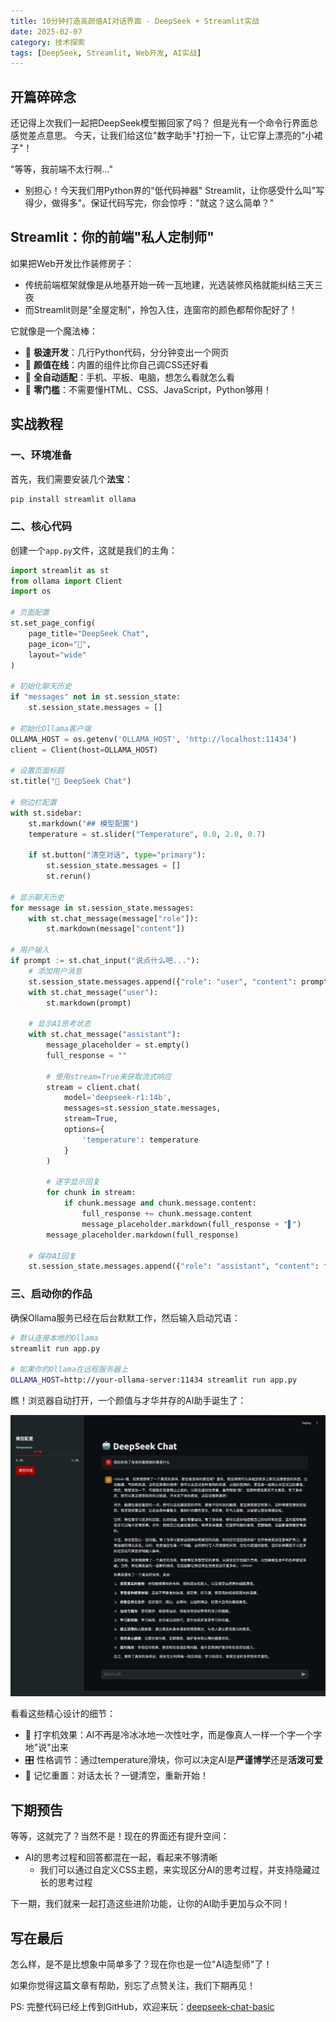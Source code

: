 ```yaml
---
title: 10分钟打造高颜值AI对话界面 - DeepSeek + Streamlit实战
date: 2025-02-07
category: 技术探索
tags: [DeepSeek, Streamlit, Web开发, AI实战]
---
```


## 开篇碎碎念

还记得上次我们一起把DeepSeek模型搬回家了吗？
但是光有一个命令行界面总感觉差点意思。
今天，让我们给这位"数字助手"打扮一下，让它穿上漂亮的"小裙子"！

"等等，我前端不太行啊..." 
- 别担心！今天我们用Python界的"低代码神器" Streamlit，让你感受什么叫"写得少，做得多"。保证代码写完，你会惊呼："就这？这么简单？"

## Streamlit：你的前端"私人定制师"

如果把Web开发比作装修房子：
- 传统前端框架就像是从地基开始一砖一瓦地建，光选装修风格就能纠结三天三夜
- 而Streamlit则是"全屋定制"，拎包入住，连窗帘的颜色都帮你配好了！

它就像是一个魔法棒：
- 🚀 **极速开发**：几行Python代码，分分钟变出一个网页
- 🎨 **颜值在线**：内置的组件比你自己调CSS还好看
- 📱 **全自动适配**：手机、平板、电脑，想怎么看就怎么看
- 🔧 **零门槛**：不需要懂HTML、CSS、JavaScript，Python够用！

## 实战教程

### 一、环境准备

首先，我们需要安装几个**法宝**：

```bash
pip install streamlit ollama
```

### 二、核心代码

创建一个`app.py`文件，这就是我们的主角：

```python
import streamlit as st
from ollama import Client
import os

# 页面配置
st.set_page_config(
    page_title="DeepSeek Chat",
    page_icon="🤖",
    layout="wide"
)

# 初始化聊天历史
if "messages" not in st.session_state:
    st.session_state.messages = []

# 初始化Ollama客户端
OLLAMA_HOST = os.getenv('OLLAMA_HOST', 'http://localhost:11434')
client = Client(host=OLLAMA_HOST)

# 设置页面标题
st.title("🤖 DeepSeek Chat")

# 侧边栏配置
with st.sidebar:
    st.markdown("## 模型配置")
    temperature = st.slider("Temperature", 0.0, 2.0, 0.7)
    
    if st.button("清空对话", type="primary"):
        st.session_state.messages = []
        st.rerun()

# 显示聊天历史
for message in st.session_state.messages:
    with st.chat_message(message["role"]):
        st.markdown(message["content"])

# 用户输入
if prompt := st.chat_input("说点什么吧..."):
    # 添加用户消息
    st.session_state.messages.append({"role": "user", "content": prompt})
    with st.chat_message("user"):
        st.markdown(prompt)
    
    # 显示AI思考状态
    with st.chat_message("assistant"):
        message_placeholder = st.empty()
        full_response = ""
        
        # 使用stream=True来获取流式响应
        stream = client.chat(
            model='deepseek-r1:14b',
            messages=st.session_state.messages,
            stream=True,
            options={
                'temperature': temperature
            }
        )
        
        # 逐字显示回复
        for chunk in stream:
            if chunk.message and chunk.message.content:
                full_response += chunk.message.content
                message_placeholder.markdown(full_response + "▌")
        message_placeholder.markdown(full_response)
    
    # 保存AI回复
    st.session_state.messages.append({"role": "assistant", "content": full_response})
```

### 三、启动你的作品

确保Ollama服务已经在后台默默工作，然后输入启动咒语：

```bash
# 默认连接本地的Ollama
streamlit run app.py

# 如果你的Ollama在远程服务器上
OLLAMA_HOST=http://your-ollama-server:11434 streamlit run app.py
```

瞧！浏览器自动打开，一个颜值与才华并存的AI助手诞生了：

![DeepSeek Chat界面](./assets/deepseek-chat-basic-ui.png)

看看这些精心设计的细节：
- 💬 打字机效果：AI不再是冷冰冰地一次性吐字，而是像真人一样一个字一个字地"说"出来
- 🎛️ 性格调节：通过temperature滑块，你可以决定AI是**严谨博学**还是**活泼可爱**
- 🧹 记忆重置：对话太长？一键清空，重新开始！

## 下期预告

等等，这就完了？当然不是！现在的界面还有提升空间：
- AI的思考过程和回答都混在一起，看起来不够清晰
    - 我们可以通过自定义CSS主题，来实现区分AI的思考过程，并支持隐藏过长的思考过程

下一期，我们就来一起打造这些进阶功能，让你的AI助手更加与众不同！

## 写在最后

怎么样，是不是比想象中简单多了？现在你也是一位"AI造型师"了！

如果你觉得这篇文章有帮助，别忘了点赞关注，我们下期再见！

PS: 完整代码已经上传到GitHub，欢迎来玩：[deepseek-chat-basic](https://github.com/onewesong/AGIRoadCodeDemo/tree/main/deepseek-chat-basic)
